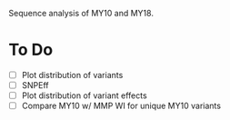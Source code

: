 Sequence analysis of MY10 and MY18.

To Do
=====

* [ ] Plot distribution of variants
* [ ] SNPEff
* [ ] Plot distribution of variant effects
* [ ] Compare MY10 w/ MMP WI for unique MY10 variants
